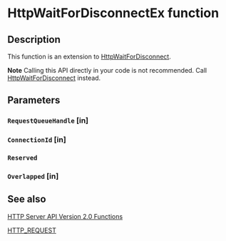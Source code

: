 # HttpWaitForDisconnectEx function

## Description

This function is an extension to [HttpWaitForDisconnect](https://learn.microsoft.com/windows/desktop/api/http/nf-http-httpwaitfordisconnect).

**Note** Calling this API directly in your code is not recommended. Call [HttpWaitForDisconnect](https://learn.microsoft.com/windows/desktop/api/http/nf-http-httpwaitfordisconnect) instead.

## Parameters

### `RequestQueueHandle` [in]

### `ConnectionId` [in]

### `Reserved`

### `Overlapped` [in]

## See also

[HTTP Server API Version 2.0 Functions](https://learn.microsoft.com/windows/desktop/Http/http-server-api-version-2-0-functions)

[HTTP_REQUEST](https://learn.microsoft.com/previous-versions/windows/desktop/legacy/aa364545(v=vs.85))